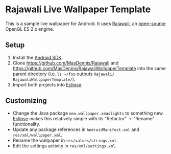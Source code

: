# Rajawali Live Wallpaper Template

This is a sample live wallpaper for Android. It uses [Rajawali][1], an
[open-source][2] OpenGL ES 2.x engine.

## Setup

1. Install the [Android SDK][3].
2. Clone https://github.com/MasDennis/Rajawali and
   https://github.com/MasDennis/RajawaliWallpaperTemplate into the same
   parent directory (i.e. `ls ~/foo` outputs
  `Rajawali/	RajawaliWallpaperTemplate/`). 
3. Import both projects into [Eclipse][4].

## Customizing

* Change the Java package ```meo.wallpaper.xmaslights``` to
  something new. [Eclipse][4] makes this relatively simple with its
  "Refactor" -> "Rename" functionality.
* Update any package references in ```AndroidManifest.xml```
  and ```res/xml/wallpaper.xml```.
* Rename the wallpaper in ```res/values/strings.xml```.
* Edit the settings activity in ```res/xml/settings.xml```.

[1]: http://www.rozengain.com/blog/2011/08/23/announcing-rajawali-an-opengl-es-2-0-based-3d-framework-for-android/  "Rajawali introduction"
[2]: https://github.com/MasDennis/Rajawali  "Rajawali source code repository"
[3]: https://developer.android.com/sdk/index.html  "Android SDK"
[4]: http://www.eclipse.org/  "Eclipse home page"

